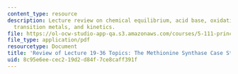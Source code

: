```yaml
---
content_type: resource
description: Lecture review on chemical equilibrium, acid base, oxidation reduction,
  transition metals, and kinetics.
file: https://ol-ocw-studio-app-qa.s3.amazonaws.com/courses/5-111-principles-of-chemical-science-fall-2008/8c95e6eecec219d2d84f7ce8caff391f_bioex_lect36.pdf
file_type: application/pdf
resourcetype: Document
title: 'Review of Lecture 19-36 Topics: The Methionine Synthase Case Study'
uid: 8c95e6ee-cec2-19d2-d84f-7ce8caff391f
---
```

